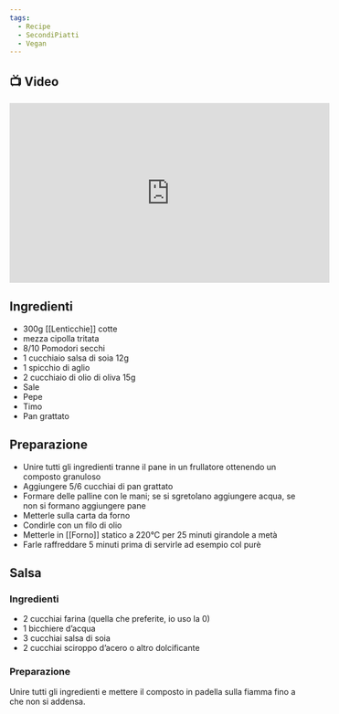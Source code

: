 ```yaml
---
tags:
  - Recipe
  - SecondiPiatti
  - Vegan
---
```



## 📺 Video

<div class="iframe-container">
  <iframe width="560" height="315" src="https://www.youtube.com/embed/qaBm0lxcDSY" title="YouTube video player" frameborder="0" allow="accelerometer; autoplay; clipboard-write; encrypted-media; gyroscope; picture-in-picture" allowfullscreen></iframe>
</div>

## Ingredienti
* 300g [[Lenticchie]] cotte
* mezza cipolla tritata
* 8/10 Pomodori secchi
* 1 cucchiaio salsa di soia 12g
* 1 spicchio di aglio
* 2 cucchiaio di olio di oliva 15g
* Sale
* Pepe
* Timo
* Pan grattato


## Preparazione
* Unire tutti gli ingredienti tranne il pane in un frullatore ottenendo un composto granuloso
* Aggiungere 5/6 cucchiai di pan grattato
* Formare delle palline con le mani; se si sgretolano aggiungere acqua, se non si formano aggiungere pane
* Metterle sulla carta da forno
* Condirle con un filo di olio
* Metterle in [[Forno]] statico a 220°C per 25 minuti girandole a metà
* Farle raffreddare 5 minuti prima di servirle ad esempio col purè

## Salsa

### Ingredienti
* 2 cucchiai farina (quella che preferite, io uso la 0)  
* 1 bicchiere d’acqua
* 3 cucchiai salsa di soia
* 2 cucchiai sciroppo d’acero o altro dolcificante

### Preparazione
Unire tutti gli ingredienti e mettere il composto in padella sulla fiamma fino a che non si addensa.
